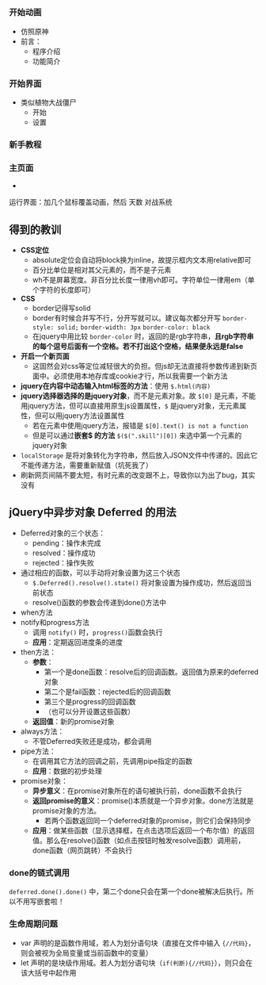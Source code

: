 ## 

### 开始动画

- 仿照原神
- 前言：
  - 程序介绍
  - 功能简介

### 开始界面

- 类似植物大战僵尸
  - 开始
  - 设置

### 新手教程



### 主页面

- 

运行界面：加几个鼠标覆盖动画，然后
天数
对战系统

## 得到的教训

- **CSS定位**
  - absolute定位会自动将block换为inline，故提示框内文本用relative即可
  - 百分比单位是相对其父元素的，而不是子元素
  - wh不是屏幕宽度。非百分比长度一律用vh即可。字符单位一律用em（单个字符的长度即可）
- **CSS**
  - border记得写solid
  - border有时候合并写不行，分开写就可以。建议每次都分开写 `border-style: solid;` `border-width: 3px` `border-color: black`
  - 在jquery中用比较 `border-color` 时，返回的是rgb字符串，**且rgb字符串的每个逗号后面有一个空格。若不打出这个空格，结果便永远是false**
- **开启一个新页面**
  - 这固然会对css等定位减轻很大的负担。但js却无法直接将参数传递到新页面中。必须使用本地存库或cookie才行，所以我需要一个新方法
- **jquery在内容中动态输入html标签的方法**：使用 ``$.html(内容)``
- **jquery选择器选择的是jquery对象**，而不是元素对象。故 `$[0]` 是元素，不能用jquery方法，但可以直接用原生js设置属性，`$` 是jquery对象，无元素属性，但可以用jquery方法设置属性
  - 若在元素中使用jquery方法，报错是 `$[0].text() is not a function`
  - 但是可以通过**嵌套$ 的方法** `$($(".skill")[0])` 来选中第一个元素的jquery对象
- `localStorage` 是将对象转化为字符串，然后放入JSON文件中传递的。因此它不能传递方法，需要重新赋值（坑死我了）
- 刷新网页间隔不要太短，有时元素的改变跟不上，导致你以为出了bug，其实没有

## jQuery中异步对象 Deferred 的用法

- Deferred对象的三个状态：
  - pending：操作未完成
  - resolved：操作成功
  - rejected：操作失败
- 通过相应的函数，可以手动将对象设置为这三个状态
  - `$.Deferred().resolve().state()` 将对象设置为操作成功，然后返回当前状态
  - resolve()函数的参数会传递到done()方法中
- when方法
- notify和progress方法
  - 调用 `notify()` 时，`progress()`函数会执行
  - **应用**：定期返回进度条的进度
- then方法：
  - **参数**：
    - 第一个是done函数：resolve后的回调函数。返回值为原来的deferred对象
    - 第二个是fail函数：rejected后的回调函数
    - 第三个是progress的回调函数
    - （也可以分开设置这些函数）
  - **返回值**：新的promise对象
- always方法：
  - 不管Deferred失败还是成功，都会调用
- pipe方法：
  - 在调用其它方法的回调之前，先调用pipe指定的函数
  - **应用**：数据的初步处理
- promise对象：
  - **异步意义**：在promise对象所在的语句被执行前，done函数不会执行
  - **返回promise的意义**：promise()本质就是一个异步对象。done方法就是promise对象的方法。
    - 若两个函数返回同一个deferred对象的promise，则它们会保持同步
  - **应用**：做某些函数（显示选择框，在点击选项后返回一个布尔值）的返回值。那么在resolve()函数（如点击按钮时触发resolve函数）调用前，done函数（网页跳转）不会执行

### done的链式调用

`deferred.done().done()` 中，第二个done只会在第一个done被解决后执行。所以不用写嵌套啦！

### 生命周期问题

- var 声明的是函数作用域，若人为划分语句块（直接在文件中输入 `{//代码}`，则会被视为全局变量或当前函数中的变量）
- let 声明的是块级作用域。若人为划分语句块（`if(判断){//代码}`），则只会在该大括号中起作用